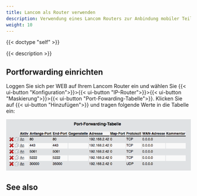 ```yaml
---
title: Lancom als Router verwenden
description: Verwendung eines Lancom Routers zur Anbindung mobiler Teilnehmer via Internet an den pascom Server
weight: 10
---
```


{{< doctype "self" >}} 
 
{{< description >}}

## Portforwarding einrichten

Loggen Sie sich per WEB auf Ihrem Lancom Router ein und wählen Sie {{< ui-button "Konfiguration">}}>{{< ui-button "IP-Router">}}>{{< ui-button "Maskierung">}}>{{< ui-button "Port-Fowarding-Tabelle">}}. Klicken Sie auf {{< ui-button "Hinzufügen">}} und tragen folgende Werte in die Tabelle ein:

![Port Forwarding Tabelle](port-forwarding-table.de.png "Port Forwarding Tabelle")

 
 
## See also